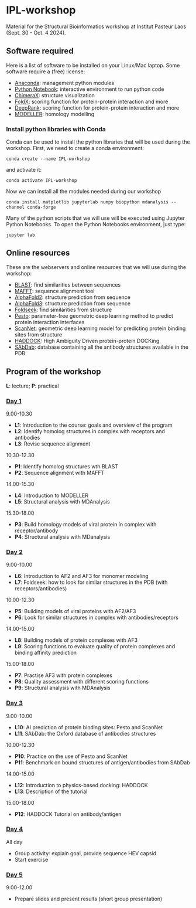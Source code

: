 # IPL-workshop
Material for the Structural Bioinformatics workshop at Institut Pasteur Laos (Sept. 30 - Oct. 4 2024).

## Software required
Here is a list of software to be installed on your Linux/Mac laptop.
Some software require a (free) license:

* [Anaconda](https://www.anaconda.com/): management python modules
* [Python Notebook](https://jupyter.org): interactive environment to run python code
* [ChimeraX](https://www.cgl.ucsf.edu/chimerax/): structure visualization
* [FoldX](https://foldxsuite.crg.eu/): scoring function for protein-protein interaction and more
* [DeepRank](https://pypi.org/project/deeprank/): scoring function for protein-protein interaction and more 
* [MODELLER](https://salilab.org/modeller/): homology modelling

### Install python libraries with Conda
Conda can be used to install the python libraries that will be used during the workshop.
First, we need to create a conda environment:
```
conda create --name IPL-workshop
```
and activate it:
```
conda activate IPL-workshop
```
Now we can install all the modules needed during our workshop
```
conda install matplotlib jupyterlab numpy biopython mdanalysis --channel conda-forge
```

Many of the python scripts that we will use will be executed using Jupyter Python Notebooks.
To open the Python Notebooks environment, just type:
```
jupyter lab
```

## Online resources
These are the webservers and online resources that we will use during the workshop:
* [BLAST](https://blast.ncbi.nlm.nih.gov/Blast.cgi): find similarities between sequences 
* [MAFFT](https://mafft.cbrc.jp/alignment/server/index.html): sequence alignment tool
* [AlphaFold2](https://colab.research.google.com/github/sokrypton/ColabFold/blob/main/AlphaFold2.ipynb): structure prediction from sequence
* [AlphaFold3](https://alphafoldserver.com/about): structure prediction from sequence
* [Foldseek](https://search.foldseek.com/search): find similarities from structure
* [Pesto](https://pesto.epfl.ch/): parameter-free geometric deep learning method to predict protein interaction interfaces
* [ScanNet](http://bioinfo3d.cs.tau.ac.il/ScanNet/): geometric deep learning model for predicting protein binding sites from structure 
* [HADDOCK](https://www.bonvinlab.org/education/HADDOCK24/HADDOCK24-antibody-antigen-basic/): High Ambiguity Driven protein-protein DOCKing
* [SAbDab](https://opig.stats.ox.ac.uk/webapps/sabdab-sabpred/sabdab): database containing all the antibody structures available in the PDB

## Program of the workshop
**L**: lecture; **P**: practical

### [Day 1](DAY-1/README.md)
9.00-10.30
*   **L1**:  Introduction to the course: goals and overview of the program
*   **L2**:  Identify homolog structures in complex with receptors and antibodies
*   **L3**:  Revise sequence alignment

10.30-12.30 
*   **P1**: Identify homolog structures wth BLAST
*   **P2**: Sequence alignment with MAFFT

14.00-15.30
*   **L4**: Introduction to MODELLER
*   **L5**: Structural analysis with MDAnalysis

15.30-18.00
*   **P3**: Build homology models of viral protein in complex with receptor/antibody
*   **P4**: Structural analysis with MDanalysis

### [Day 2](DAY-2/README.md) 
9.00-10.00 
*   **L6**:  Introduction to AF2 and AF3 for monomer modeling
*   **L7**:  Foldseek: how to look for similar structures in the PDB (with receptors/antibodies)
 
10.00-12.30
*   **P5**: Building models of viral proteins with AF2/AF3
*   **P6**: Look for similar structures in complex with antibodies/receptors

14.00-15.00
*   **L8**: Building models of protein complexes with AF3
*   **L9**: Scoring functions to evaluate quality of protein complexes and binding affinity prediction

15.00-18.00
*   **P7**: Practise AF3 with protein complexes
*   **P8**: Quality assessment with different scoring functions
*   **P9**: Structural analysis with MDAnalysis

### [Day 3](DAY-3/README.md)
9.00-10.00 
*    **L10**: AI prediction of protein binding sites: Pesto and ScanNet
*    **L11**: SAbDab: the Oxford database of antibodies structures

10.00-12.30
*    **P10**: Practice on the use of Pesto and ScanNet
*    **P11**: Benchmark on bound structures of antigen/antibodies from SAbDab

14.00-15.00
*    **L12**:  Introduction to physics-based docking: HADDOCK
*    **L13**:  Description of the tutorial

15.00-18.00
*   **P12**: HADDOCK Tutorial on antibody/antigen

### [Day 4](DAY-4/README.md)
All day
   * Group activity: explain goal, provide sequence HEV capsid
   * Start exercise
 
### [Day 5](DAY-5/README.md) 
9.00-12.00
* Prepare slides and present results (short group presentation)

